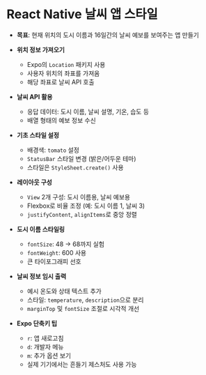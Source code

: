 # React Native 날씨 앱 스타일

- **목표**: 현재 위치의 도시 이름과 16일간의 날씨 예보를 보여주는 앱 만들기

- **위치 정보 가져오기**  
  - Expo의 `Location` 패키지 사용  
  - 사용자 위치의 좌표를 가져옴  
  - 해당 좌표로 날씨 API 호출  

- **날씨 API 활용**  
  - 응답 데이터: 도시 이름, 날씨 설명, 기온, 습도 등  
  - 배열 형태의 예보 정보 수신  

- **기초 스타일 설정**  
  - 배경색: `tomato` 설정  
  - `StatusBar` 스타일 변경 (밝은/어두운 테마)  
  - 스타일은 `StyleSheet.create()` 사용  

- **레이아웃 구성**  
  - `View` 2개 구성: 도시 이름용, 날씨 예보용  
  - Flexbox로 비율 조정 (예: 도시 이름 1, 날씨 3)  
  - `justifyContent`, `alignItems`로 중앙 정렬  

- **도시 이름 스타일링**  
  - `fontSize`: 48 → 68까지 실험  
  - `fontWeight`: 600 사용  
  - 큰 타이포그래피 선호  

- **날씨 정보 임시 출력**  
  - 예시 온도와 상태 텍스트 추가  
  - 스타일: `temperature`, `description`으로 분리  
  - `marginTop` 및 `fontSize` 조절로 시각적 개선  

- **Expo 단축키 팁**  
  - `r`: 앱 새로고침  
  - `d`: 개발자 메뉴  
  - `m`: 추가 옵션 보기  
  - 실제 기기에서는 흔들기 제스처도 사용 가능  

